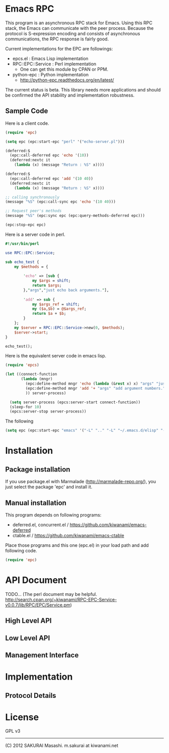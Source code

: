 # Emacs RPC

This program is an asynchronous RPC stack for Emacs.  Using this
RPC stack, the Emacs can communicate with the peer process.
Because the protocol is S-expression encoding and consists of
asynchronous communications, the RPC response is fairly good.

Current implementations for the EPC are followings:
- epcs.el : Emacs Lisp implementation
- RPC::EPC::Service : Perl implementation
  - One can get this module by CPAN or PPM.
- python-epc : Python implementation
  - http://python-epc.readthedocs.org/en/latest/

The current status is beta. This library needs more applications and
should be confirmed the API stability and implementation robustness.

## Sample Code

Here is a client code.

```lisp
(require 'epc)

(setq epc (epc:start-epc "perl" '("echo-server.pl")))

(deferred:$
  (epc:call-deferred epc 'echo '(10))
  (deferred:nextc it 
    (lambda (x) (message "Return : %S" x))))

(deferred:$
  (epc:call-deferred epc 'add '(10 40))
  (deferred:nextc it 
    (lambda (x) (message "Return : %S" x))))

;; calling synchronously
(message "%S" (epc:call-sync epc 'echo '(10 40)))

;; Request peer's methods
(message "%S" (epc:sync epc (epc:query-methods-deferred epc)))

(epc:stop-epc epc)
```

Here is a server code in perl.

```perl
#!/usr/bin/perl

use RPC::EPC::Service;

sub echo_test {
    my $methods = {
    
        'echo' => [sub {
            my $args = shift;
            return $args;
        },"args","just echo back arguments."],
        
        'add' => sub {
            my $args_ref = shift;
            my ($a,$b) = @$args_ref;
            return $a + $b;
        }
    };
    my $server = RPC::EPC::Service->new(0, $methods);
    $server->start;
}

echo_test();
```

Here is the equivalent server code in emacs lisp.

```lisp
(require 'epcs)

(let ((connect-function
       (lambda (mngr) 
         (epc:define-method mngr 'echo (lambda (&rest x) x) "args" "just echo back arguments.")
         (epc:define-method mngr 'add '+ "args" "add argument numbers.")
         )) server-process)

  (setq server-process (epcs:server-start connect-function))
  (sleep-for 10)
  (epcs:server-stop server-process))
```

The following 

```lisp
(setq epc (epc:start-epc "emacs" '("-L" ".." "-L" "~/.emacs.d/elisp" "-batch" "-l" "deferred" "-l" "concurrent" "-l" "epc" "-l" "epcs" "-l" "echo-server.el")))
```

# Installation

## Package installation

If you use package.el with Marmalade (http://marmalade-repo.org/), you just select the package 'epc' and install it.

## Manual installation

This program depends on following programs:

- deferred.el, concurrent.el / https://github.com/kiwanami/emacs-deferred
- ctable.el   / https://github.com/kiwanami/emacs-ctable

Place those programs and this one (epc.el) in your load path and add following code.

```lisp
(require 'epc)
```

# API Document

TODO...
(The perl document may be helpful. http://search.cpan.org/~kiwanami/RPC-EPC-Service-v0.0.7/lib/RPC/EPC/Service.pm)

## High Level API

## Low Level API

## Management Interface

# Implementation

## Protocol Details


# License

GPL v3

----
(C) 2012 SAKURAI Masashi. m.sakurai at kiwanami.net
